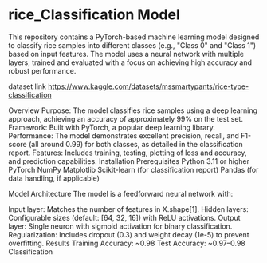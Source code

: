 # rice_Classification Model

This repository contains a PyTorch-based machine learning model designed to classify rice samples into different classes (e.g., "Class 0" and "Class 1") based on input features. The model uses a neural network with multiple layers, trained and evaluated with a focus on achieving high accuracy and robust performance.

dataset link https://www.kaggle.com/datasets/mssmartypants/rice-type-classification

Overview
Purpose: The model classifies rice samples using a deep learning approach, achieving an accuracy of approximately 99% on the test set.
Framework: Built with PyTorch, a popular deep learning library.
Performance: The model demonstrates excellent precision, recall, and F1-score (all around 0.99) for both classes, as detailed in the classification report.
Features: Includes training, testing, plotting of loss and accuracy, and prediction capabilities.
Installation
Prerequisites
Python 3.11 or higher
PyTorch
NumPy
Matplotlib
Scikit-learn (for classification report)
Pandas (for data handling, if applicable)


Model Architecture
The model is a feedforward neural network with:

Input layer: Matches the number of features in X.shape[1].
Hidden layers: Configurable sizes (default: [64, 32, 16]) with ReLU activations.
Output layer: Single neuron with sigmoid activation for binary classification.
Regularization: Includes dropout (0.3) and weight decay (1e-5) to prevent overfitting.
Results
Training Accuracy: ~0.98
Test Accuracy: ~0.97–0.98
Classification

